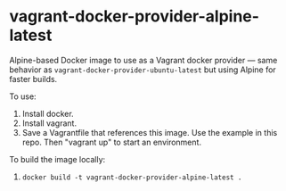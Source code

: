 # vagrant-docker-provider-alpine-latest

Alpine-based Docker image to use as a Vagrant docker provider — same behavior as
`vagrant-docker-provider-ubuntu-latest` but using Alpine for faster builds.

To use:
1. Install docker.
2. Install vagrant.
3. Save a Vagrantfile that references this image. Use the example in this repo. Then "vagrant up" to start an environment.

To build the image locally:
1. `docker build -t vagrant-docker-provider-alpine-latest .`
